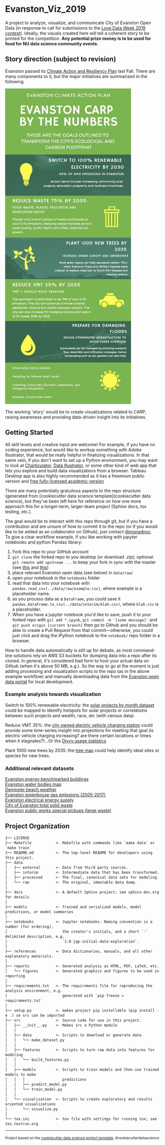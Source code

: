 # Evanston_Viz_2019

A project to analyze, visualize, and communicate City of Evanston Open Data (in response to call for submissions to the [Love Data Week 2019 contest](https://sites.northwestern.edu/lovedataweek/contest/)). Ideally, the visuals created here will tell a coherent story to be printed for the competition. **Any potential prize money is to be used for food for NU data science community events.**

## Story direction (subject to revision)

Evanston passed its [Climate Action and Resiliency Plan](https://www.cityofevanston.org/home/showdocument?id=45170) last Fall. There are many components to it, but the major initiatives are summarized in the following

![carp](references/Evanston-climate-plan_-by-the-numbers-410x1024.jpg "Evanston Climate Action and Resiliency Plan")

The working 'story' would be to create visualizations related to CARP, raising awareness and providing data-driven insight into its initiatives.

## Getting Started

All skill levels and creative input are welcome! For example, if you have no coding experience, but would like to workup something with Adobe Illustrator, that would be really helpful in finalizing visualizations. In that same vein, if you don't want to set up a Python environment, you may want to look at [Charticulator](https://charticulator.com/), [Data Illustrator](http://data-illustrator.com/), or some other kind of web app that lets you explore and build data visualizations from a browser. Tableau Desktop app is also highly recommended as it has a freemium public version and [free fully-licensed academic version](https://www.tableau.com/academic)

There are many potentially gratuitous aspects to the repo structure (generated from [cookiecutter data science template](cookiecutter data science), but they've been left here for reference on how one more approach this for a longer-term, larger-team project (Sphinx docs, tox testing, etc.).

The goal would be to interact with this repo through git, but if you have a contribution and are unsure of how to commit it to the repo (or if you would like to be added as an collaborator on Github), just contact [@monadnoc](https://github.com/monadnoc). <br>
To give a clear workflow example, if you like working with jupyter notebooks and python Pandas library:
1. Fork this repo to your GitHub account
2. `git clone` the forked repo to you desktop (or download .zip); optional: `git remote add upstream ...` to keep your fork in sync with the master (see [this](https://help.github.com/articles/configuring-a-remote-for-a-fork/) and [this](https://help.github.com/articles/syncing-a-fork/))
3. place relevant Evanston open data (see below) in `data/raw/`
4. open your notebook in the `notebooks` folder
5. read that data into your notebook with `pandas.read_csv(../data/raw/example.csv)`, where example is a placeholder name.
6. as you process data as a `DataFrame`, you could save it `pandas.DataFrame.to_csv(../data/interim/blah.csv)`, where `blah.csv` is a placeholder.
7. When you have a jupyter notebook you'd like to save, push it to your forked repo with `git add *.ipynb`, `git commit -m '[some message]'` and `git push origin [current branch]` then go to Github and you should be able to create a Pull Request from that commit&mdash;otherwise, you could just click and drag the iPython notebook to the `notebook/` repo folder in a browser.

How to handle data automatically is still up for debate, as most command-line solutions rely on AWS S3 buckets for dumping data into a repo after its cloned. In general, it's considered bad form to host your actual data on Github (when it's above 50 MB, e.g.). So the way to go at the moment is just adding processing and visualization scripts to the repo (as in the above example workflow) and manually downloading data from the [Evanston open data portal](https://data.cityofevanston.org/) for local development.

### Example analysis towards visualization
Switch to 100% renewable electricity: the [solar projects by month dataset](https://data.cityofevanston.org/Community-Development/Solar-Applications-by-Month/j7yr-bd8i) could be mapped to identify hotspots for solar projects or correlations between such projects and wealth, race, etc (with census data).

Reduce VMT 35%: the [city owned electric vehicle charging station](https://data.cityofevanston.org/dataset/City-owned-Electric-Vehicle-Charging-Station-Usage/nx7w-jb8v) could provide some time-series insight into projections for meeting that goal (is electric vehicle charging increasing? are there certain locations or times when it stagnates?)...Or the [Divvy usage statistics](https://data.cityofevanston.org/Community-Development/Evanston-Divvy-Monthly-Metrics/88ex-7bq5)

Plant 1000 new trees by 2035: the [tree map](https://data.cityofevanston.org/Information-Technology-includes-maps-geospatial-da/Trees/utcj-vfdh) could help identify ideal sites or species for new trees.

### Additional relevant datasets
[Evanston energy-benchmarked buildings](https://data.cityofevanston.org/dataset/Evanston-Benchmarking-Covered-Building-List-2017/p2tc-9fkv)<br>
[Evanston water bodies map](https://data.cityofevanston.org/Information-Technology-includes-maps-geospatial-da/Water-bodies/fdqb-ycz3)<br>
[Dempster beach weather](https://data.cityofevanston.org/Parks-Recreation-Community-Services/Dempster-Beach-Weather-Measurement-Data/h9zc-c4be)<br>
[Evanston greenhouse gas emissions (2005-2017)](https://data.cityofevanston.org/dataset/Community-2005-2017-Greenhouse-Gas-Emissions/uig3-mn2u)<br>
[Evanston electrical energy supply](https://data.cityofevanston.org/Public-Works/July-2015-16-City-of-Evanston-Electrical-Energy-Su/xv9z-e6az)<br>
[City of Evanston total solid waste](https://data.cityofevanston.org/Public-Works/2011-15-City-of-Evanston-Total-Solid-Waste/dxbr-gdn8)<br>
[Evanston public works special pickups (large waste)](https://data.cityofevanston.org/Public-Works/2011-14-Public-Works-Special-Pickups/7esj-fxqs)

## Project Organization


    ├── LICENSE
    ├── Makefile           <- Makefile with commands like `make data` or `make train`
    ├── README.md          <- The top-level README for developers using this project.
    ├── data
    │   ├── external       <- Data from third party sources.
    │   ├── interim        <- Intermediate data that has been transformed.
    │   ├── processed      <- The final, canonical data sets for modeling.
    │   └── raw            <- The original, immutable data dump.
    │
    ├── docs               <- A default Sphinx project; see sphinx-doc.org for details
    │
    ├── models             <- Trained and serialized models, model predictions, or model summaries
    │
    ├── notebooks          <- Jupyter notebooks. Naming convention is a number (for ordering),
    │                         the creator's initials, and a short `-` delimited description, e.g.
    │                         `1.0-jqp-initial-data-exploration`.
    │
    ├── references         <- Data dictionaries, manuals, and all other explanatory materials.
    │
    ├── reports            <- Generated analysis as HTML, PDF, LaTeX, etc.
    │   └── figures        <- Generated graphics and figures to be used in reporting
    │
    ├── requirements.txt   <- The requirements file for reproducing the analysis environment, e.g.
    │                         generated with `pip freeze > requirements.txt`
    │
    ├── setup.py           <- makes project pip installable (pip install -e .) so src can be imported
    ├── src                <- Source code for use in this project.
    │   ├── __init__.py    <- Makes src a Python module
    │   │
    │   ├── data           <- Scripts to download or generate data
    │   │   └── make_dataset.py
    │   │
    │   ├── features       <- Scripts to turn raw data into features for modeling
    │   │   └── build_features.py
    │   │
    │   ├── models         <- Scripts to train models and then use trained models to make
    │   │   │                 predictions
    │   │   ├── predict_model.py
    │   │   └── train_model.py
    │   │
    │   └── visualization  <- Scripts to create exploratory and results oriented visualizations
    │       └── visualize.py
    │
    └── tox.ini            <- tox file with settings for running tox; see tox.testrun.org


--------

<p><small>Project based on the <a target="_blank" href="https://drivendata.github.io/cookiecutter-data-science/">cookiecutter data science project template</a>. #cookiecutterdatascience</small></p>
